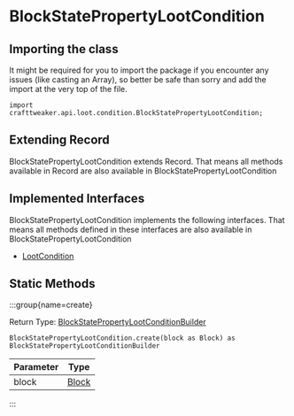 # BlockStatePropertyLootCondition

## Importing the class

It might be required for you to import the package if you encounter any issues (like casting an Array), so better be safe than sorry and add the import at the very top of the file.
```zenscript
import crafttweaker.api.loot.condition.BlockStatePropertyLootCondition;
```


## Extending Record

BlockStatePropertyLootCondition extends Record. That means all methods available in Record are also available in BlockStatePropertyLootCondition

## Implemented Interfaces
BlockStatePropertyLootCondition implements the following interfaces. That means all methods defined in these interfaces are also available in BlockStatePropertyLootCondition

- [LootCondition](/vanilla/api/loot/condition/LootCondition)

## Static Methods

:::group{name=create}

Return Type: [BlockStatePropertyLootConditionBuilder](/vanilla/api/loot/condition/builder/BlockStatePropertyLootConditionBuilder)

```zenscript
BlockStatePropertyLootCondition.create(block as Block) as BlockStatePropertyLootConditionBuilder
```

| Parameter |               Type                |
|-----------|-----------------------------------|
| block     | [Block](/vanilla/api/block/Block) |


:::

